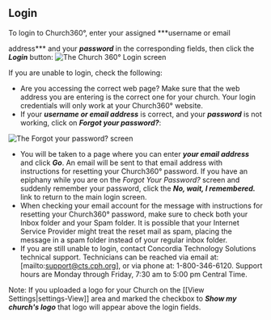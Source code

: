 ## Login

To login to Church360°, enter your assigned ***username or email

address*** and your ***password*** in the corresponding fields, then
click the ***Login*** button: ![The Church 360° Login
screen](images/Login_Screen.JPG "The Church 360° Login screen")

If you are unable to login, check the following:

-   Are you accessing the correct web page? Make sure that the web
    address you are entering is the correct one for your church. Your
    login credentials will only work at your Church360° website.
-   If your ***username or email address*** is correct, and your
    ***password*** is not working, click on ***Forgot your password?***:

![The Forgot your password?
screen](images/Forgot_Password.JPG "The Forgot your password? screen")

-   You will be taken to a page where you can enter ***your email
    address*** and click ***Go***. An email will be sent to that email
    address with instructions for resetting your Church360° password.
    If you have an epiphany while you are on the *Forgot Your Password?*
    screen and suddenly remember your password, click the ***No, wait, I
    remembered.*** link to return to the main login screen.
-   When checking your email account for the message with instructions
    for resetting your Church360° password, make sure to check both
    your Inbox folder and your Spam folder. It is possible that your
    Internet Service Provider might treat the reset mail as spam,
    placing the message in a spam folder instead of your regular inbox
    folder.
-   If you are still unable to login, contact Concordia Technology
    Solutions technical support. Technicians can be reached via email
    at: [mailto:support@cts.cph.org], or via phone at: 1-800-346-6120.
    Support hours are Monday through Friday, 7:30 am to 5:00 pm Central
    Time.

Note: If you uploaded a logo for your Church on the [[View
Settings|settings-View]] area and marked the checkbox to ***Show my
church's logo*** that logo will appear above the login fields.
